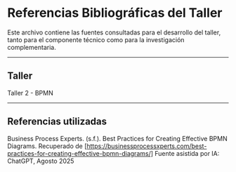 # Referencias Bibliográficas del Taller

Este archivo contiene las fuentes consultadas para el desarrollo del taller, tanto para el componente técnico como para la investigación complementaria.

---
## Taller

Taller 2 - BPMN

---
## Referencias utilizadas

Business Process Experts. (s.f.). Best Practices for Creating Effective BPMN Diagrams. Recuperado de [https://businessprocessxperts.com/best-practices-for-creating-effective-bpmn-diagrams/] Fuente asistida por IA: ChatGPT, Agosto 2025